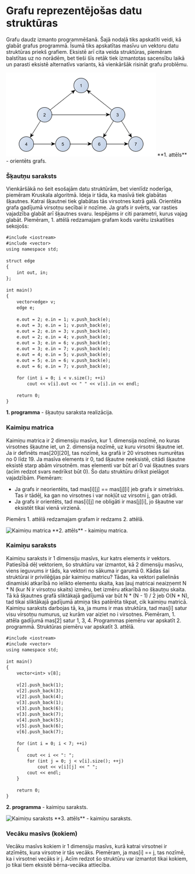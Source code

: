# Grafu reprezentējošas datu struktūras

Grafu daudz izmanto programmēšanā. Šajā nodaļā tiks apskatīti veidi, kā glabāt grafus programmā. Īsumā tiks apskatītas masīvu un vektoru datu struktūras priekš grafiem. Eksistē arī cita veida struktūras, piemēram balstītas uz no norādēm, bet tieši šīs retāk tiek izmantotas sacensību laikā un parasti eksistē alternatīvs variants, kā vienkāršāk risināt grafu problēmu.

<img alt="Orientēts grafs" src="/media/theory/grafs_orientets.png"/>
**1. attēls** - orientēts grafs.

### Šķautņu saraksts

Vienkāršākā no šeit esošajām datu struktūrām, bet vienlīdz noderīga, piemēram Kruskala algoritmā. Ideja ir tāda, ka masīvā tiek glabātas šķautnes. Katrai šķautnei tiek glabātas tās virsotnes katrā galā. Orientēta grafa gadījumā virsotņu secībai ir nozīme. Ja grafs ir svērts, var rasties vajadzība glabāt arī šķautnes svaru. Iespējams ir citi parametri, kurus vajag glabāt. Piemēram, 1. attēlā redzamajam grafam kods varētu izskatīties sekojošs:

```
#include <iostream>
#include <vector>
using namespace std;

struct edge
{
    int out, in;
};

int main()
{
    vector<edge> v;
    edge e;

    e.out = 2; e.in = 1; v.push_back(e);
    e.out = 3; e.in = 1; v.push_back(e);
    e.out = 2; e.in = 3; v.push_back(e);
    e.out = 2; e.in = 4; v.push_back(e);
    e.out = 3; e.in = 6; v.push_back(e);
    e.out = 3; e.in = 7; v.push_back(e);
    e.out = 4; e.in = 5; v.push_back(e);
    e.out = 5; e.in = 6; v.push_back(e);
    e.out = 6; e.in = 7; v.push_back(e);

    for (int i = 0; i < v.size(); ++i)
        cout << v[i].out << " " << v[i].in << endl;

    return 0;
}
```

**1. programma** - šķautņu saraksta realizācija.

### Kaimiņu matrica

Kaimiņu matrica ir 2 dimensiju masīvs, kur 1. dimensija nozīmē, no kuras virsotnes šķautne iet, un 2. dimensija nozīmē, uz kuru virsotni šķautne iet. Ja ir definēts mas[20][20], tas nozīmē, ka grafā ir 20 virsotnes numurētas no 0 līdz 19. Ja masīva elements ir 0, tad šķautne neeksistē, citādi šķautne eksistē starp abām virsotnēm. mas elementi var būt arī 0 vai šķautnes svars (acīm redzot svars nedrīkst būt 0). Šo datu struktūru drīkst pielāgot vajadzībām. Piemēram:

- Ja grafs ir neorientēts, tad mas[i][j] == mas[j][i] jeb grafs ir simetrisks. Tas ir tādēļ, ka gan no virsotnes i var nokļūt uz virsotni j, gan otrādi.
- Ja grafs ir orientēts, tad mas[i][j] ne obligāti ir mas[j][i], jo šķautne var eksistēt tikai vienā virzienā.

Piemērs 1. attēlā redzamajam grafam ir redzams 2. attēlā.

<img alt="Kaimiņu matrica" src="/media/theory/kaiminu_matrica.png"/>
**2. attēls** - kaimiņu matrica.

### Kaimiņu saraksts

Kaimiņu saraksts ir 1 dimensiju masīvs, kur katrs elements ir vektors. Patiesībā dēļ vektoriem, šo struktūru var izmantot, kā 2 dimensiju masīvu, viens ieguvums ir tāds, ka vektori no sākuma ir garumā 0. Kādas šai struktūrai ir privilēģijas pār kaimiņu matricu? Tādas, ka vektori palielinās dinamiski atkarībā no ielikto elementu skaita, kas ļauj matricai neaizņemt N * N (kur N ir virsotņu skaits) izmēru, bet izmēru atkarībā no šķautņu skaita. Tā kā šķautnes grafā sliktākajā gadījumā var būt N * (N - 1) / 2 jeb O(N * N), tad tikai sliktākajā gadījumā atmiņa tiks patērēta tikpat, cik kaimiņu matricā. Kaimiņu saraksts darbojas tā, ka, ja mums ir mas struktūra, tad mas[i] satur visu virsotņu numurus, uz kurām var aiziet no i virsotnes. Piemēram, 1. attēla gadījumā mas[2] satur 1, 3, 4. Programmas piemēru var apskatīt 2. programmā. Struktūras piemēru var apskatīt 3. attēlā.

```
#include <iostream>
#include <vector>
using namespace std;

int main()
{
    vector<int> v[8];

    v[2].push_back(1);
    v[2].push_back(3);
    v[2].push_back(4);
    v[3].push_back(1);
    v[3].push_back(6);
    v[3].push_back(7);
    v[4].push_back(5);
    v[5].push_back(6);
    v[6].push_back(7);

    for (int i = 0; i < 7; ++i)
    {
        cout << i << ": ";
        for (int j = 0; j < v[i].size(); ++j)
            cout << v[i][j] << " ";
        cout << endl;
    }

    return 0;
}
```

**2. programma** - kaimiņu saraksts.


<img alt="Kaimiņu saraksts" src="/media/theory/kaiminu_saraksts.png"/>
**3. attēls** - kaimiņu saraksts.

### Vecāku masīvs (kokiem)

Vecāku masīvs kokiem ir 1 dimensiju masīvs, kurā katrai virsotnei ir atzīmēts, kura virsotne ir tās vecāks. Piemēram, ja mas[i] == j, tas nozīmē, ka i virsotnei vecāks ir j. Acīm redzot šo struktūru var izmantot tikai kokiem, jo tikai tiem eksistē bērna-vecāka attiecība.